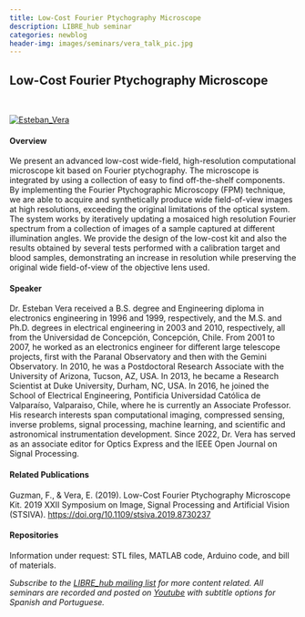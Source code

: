 ```yaml
---
title: Low-Cost Fourier Ptychography Microscope
description: LIBRE_hub seminar
categories: newblog
header-img: images/seminars/vera_talk_pic.jpg
---
```


## Low-Cost Fourier Ptychography Microscope

<br>

[![Esteban_Vera](http://img.youtube.com/vi/0U16qJQFn-Y/0.jpg)](https://youtu.be/0U16qJQFn-Y) 

#### Overview
We present an advanced low-cost wide-field, high-resolution computational microscope kit based on Fourier ptychography. The microscope is integrated by using a collection of easy to find off-the-shelf components. By implementing the Fourier Ptychographic Microscopy (FPM) technique, we are able to acquire and synthetically produce wide field-of-view images at high resolutions, exceeding the original limitations of the optical system. The system works by iteratively updating a mosaiced high resolution Fourier spectrum from a collection of images of a sample captured at different illumination angles. We provide the design of the low-cost kit and also the results obtained by several tests performed with a calibration target and blood samples, demonstrating an increase in resolution while preserving the original wide field-of-view of the objective lens used.

#### Speaker
Dr. Esteban Vera received a B.S. degree and Engineering diploma in electronics engineering in 1996 and 1999, respectively, and the M.S. and Ph.D. degrees in electrical engineering in 2003 and 2010, respectively, all from the Universidad de Concepción, Concepción, Chile. From 2001 to 2007, he worked as an electronics engineer for different large telescope projects, first with the Paranal Observatory and then with the Gemini Observatory. In 2010, he was a Postdoctoral Research Associate with the University of Arizona, Tucson, AZ, USA. In 2013, he became a Research Scientist at Duke University, Durham, NC, USA. In 2016, he joined the School of Electrical Engineering, Pontificia Universidad Católica de Valparaíso, Valparaiso, Chile, where he is currently an Associate Professor. His research interests span computational imaging, compressed sensing, inverse problems, signal processing, machine learning, and scientific and astronomical instrumentation development. Since 2022, Dr. Vera has served as an associate editor for Optics Express and the IEEE Open Journal on Signal Processing.

#### Related Publications
Guzman, F., & Vera, E. (2019). Low-Cost Fourier Ptychography Microscope Kit. 2019 XXII Symposium on Image, Signal Processing and Artificial Vision (STSIVA). https://doi.org/10.1109/stsiva.2019.8730237

#### Repositories
Information under request: STL files, MATLAB code, Arduino code, and bill of materials.
<br>

*Subscribe to the [LIBRE_hub mailing list](https://mailchi.mp/2efa11be3d6b/libre_hub) for more content related. All seminars are recorded and posted on [Youtube](https://www.youtube.com/channel/UCKaffupDA8KKrDE0rd668Xw) with subtitle options for Spanish and Portuguese.*
